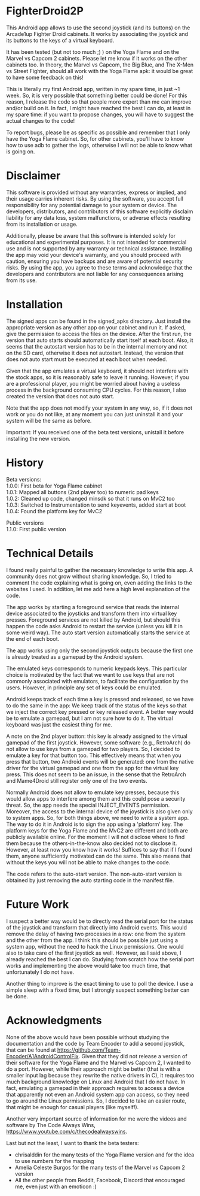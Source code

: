 # FighterDroid2P

This Android app allows to use the second joystick (and its buttons) on the Arcade1up Fighter Droid cabinets.
It works by associating the joystick and its buttons to the keys of a virtual keyboard.

It has been tested (but not too much ;) ) on the Yoga Flame and on the Marvel vs Capcom 2 cabinets. Please let me know if it works on the other cabinets too. In theory, the Marvel vs Capcom, the Big Blue, and The X-Men vs Street Fighter, should all work with the Yoga Flame apk: it would be great to have some feedback on this!

This is literally my first Android app, written in my spare time, in just ~1 week. So, it is very possible that something better could be done! For this reason, I release the code so that people more expert than me can improve and/or build on it. In fact, I might have reached the best I can do, at least in my spare time: if you want to propose changes, you will have to suggest the actual changes to the code! 

To report bugs, please be as specific as possible and remember that I only have the Yoga Flame cabinet. So, for other cabinets, you'll have to know how to use adb to gather the logs, otherwise I will not be able to know what is going on.


# Disclaimer

This software is provided without any warranties, express or implied, and their usage carries inherent risks. By using the software, you accept full responsibility for any potential damage to your system or device. The developers, distributors, and contributors of this software explicitly disclaim liability for any data loss, system malfunctions, or adverse effects resulting from its installation or usage.

Additionally, please be aware that this software is intended solely for educational and experimental purposes. It is not intended for commercial use and is not supported by any warranty or technical assistance. Installing the app may void your device's warranty, and you should proceed with caution, ensuring you have backups and are aware of potential security risks. By using the app, you agree to these terms and acknowledge that the developers and contributors are not liable for any consequences arising from its use.


# Installation

The signed apps can be found in the signed_apks directory. Just install the appropriate version as any other app on your cabinet and run it. If asked, give the permission to access the files on the device.
After the first run, the version that auto starts should automatically start itself at each boot. Also, it seems that the autostart version has to be in the internal memory and not on the SD card, otherwise it does not autostart. Instead, the version that does not auto start must be executed at each boot when needed.

Given that the app emulates a virtual keyboard, it should not interfere with the stock apps, so it is reasonably safe to leave it running. However, if you are a professional player, you might be worried about having a useless process in the background consuming CPU cycles. For this reason, I also created the version that does not auto start.

Note that the app does not modify your system in any way, so, if it does not work or you do not like, at any moment you can just uninstall it and your system will be the same as before.

Important: If you received one of the beta test versions, unistall it before installing the new version.


# History

Beta versions:  
1.0.0: First beta for Yoga Flame cabinet  
1.0.1: Mapped all buttons (2nd player too) to numeric pad keys  
1.0.2: Cleaned up code, changed minsdk so that it runs on MvC2 too  
1.0.3: Switched to Instrumentation to send keyevents, added start at boot  
1.0.4: Found the platform key for MvC2  


Public versions  
1.1.0: First public version


# Technical Details

I found really painful to gather the necessary knowledge to write this app. A community does not grow without sharing knowledge. So, I tried to comment the code explaining what is going on, even adding the links to the websites I used. In addition, let me add here a high level explanation of the code.

The app works by starting a foreground service that reads the internal device associated to the joysticks and transform them into virtual key presses. Foreground services are not killed by Android, but should this happen the code asks Android to restart the service (unless you kill it in some weird way). The auto start version automatically starts the service at the end of each boot.

The app works using only the second joystick outputs because the first one is already treated as a gamepad by the Android system.

The emulated keys corresponds to numeric keypads keys. This particular choice is motivated by the fact that we want to use keys that are not commonly associated with emulators, to facilitate the configuration by the users. However, in principle any set of keys could be emulated.

Android keeps track of each time a key is pressed and released, so we have to do the same in the app: We keep track of the status of the keys so that we inject the correct key pressed or key released event.
A better way would be to emulate a gamepad, but I am not sure how to do it. The virtual keyboard was just the easiest thing for me.

A note on the 2nd player button: this key is already assigned to the virtual gamepad of the first joystick. However, some software (e.g., RetroArch) do not allow to use keys from a gamepad for two players. So, I decided to emulate a key for that button too. This effectively means that when you press that button, two Android events will be generated: one from the native driver for the virtual gamepad and one from the app for the virtual key press. This does not seem to be an issue, in the sense that the RetroArch and Mame4Droid still register only one of the two events.

Normally Android does not allow to emulate key presses, because this would allow apps to interfere among them and this could pose a security threat. So, the app needs the special INJECT_EVENTS permission. Moreover, the access to the internal device of the joystick is also given only to system apps.
So, for both things above, we need to write a system app. The way to do it in Android is to sign the app using a 'platform' key. The platform keys for the Yoga Flame and the MvC2 are different and both are publicly available online. For the moment I will not disclose where to find them because the others-in-the-know also decided not to disclose it. However, at least now you know how it works! Suffices to say that if I found them, anyone sufficiently motivated can do the same. This also means that without the keys you will not be able to make changes to the code.

The code refers to the auto-start version. The non-auto-start version is obtained by just removing the auto starting code in the manifest file.

# Future Work

I suspect a better way would be to directly read the serial port for the status of the joystick and transform that directly into Android events. This would remove the delay of having two processes in a row: one from the system and the other from the app. I think this should be possible just using a system app, without the need to hack the Linux permissions. One would also to take care of the first joystick as well. However, as I said above, I already reached the best I can do. Studying from scratch how the serial port works and implementing the above would take too much time, that unfortunately I do not have.

Another thing to improve is the exact timing to use to poll the device. I use a simple sleep with a fixed time, but I strongly suspect something better can be done.


# Acknowledgments

None of the above would have been possible without studying the documentation and the code by Team Encoder to add a second joystick, that can be found at https://github.com/Team-Encoder/A1AndroidControlFix.
Given that they did not release a version of their software for the Yoga Flame and the Marvel vs Capcom 2, I wanted to do a port. However, while their approach might be better (that is with a smaller input lag because they rewrite the native drivers in C), it requires too much background knowledge on Linux and Android that I do not have. In fact, emulating a gamepad in their approach requires to access a device that apparently not even an Android system app can access, so they need to go around the Linux permissions.
So, I decided to take an easier route, that might be enough for casual players (like myself!).

Another very important source of information for me were the videos and software by The Code Always Wins, https://www.youtube.com/c/thecodealwayswins.

Last but not the least, I want to thank the beta testers:

- chrisalddin for the many tests of the Yoga Flame version and for the idea to use numbers for the mapping
- Amelia Celeste Burgos for the many tests of the Marvel vs Capcom 2 version
- All the other people from Reddit, Facebook, Discord that encouraged me, even just with an emoticon :)
